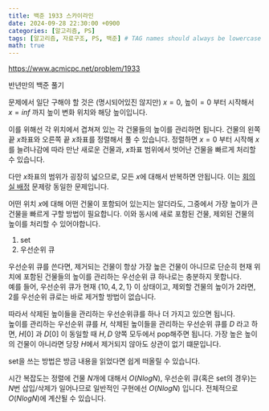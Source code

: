 ```yaml
---
title: 백준 1933 스카이라인
date: 2024-09-28 22:30:00 +0900
categories: [알고리즘, PS]
tags: [알고리즘, 자료구조, PS, 백준] # TAG names should always be lowercase
math: true
---
```


<https://www.acmicpc.net/problem/1933>

반년만의 백준 풀기

문제에서 일단 구해야 할 것은 (명시되어있진 않지만) $x=0$, 높이$=0$ 부터 시작해서 $x=inf$ 까지 높이 변화 위치와 해당 높이입니다.

이를 위해선 각 위치에서 겹쳐져 있는 각 건물들의 높이를 관리하면 됩니다. 건물의 왼쪽 끝 $x$좌표와 오른쪽 끝 $x$좌표를 정렬해서 풀 수 있습니다. 정렬하면 $x=0$ 부터 시작해 $x$를 늘려나감에 따라 만난 새로운 건물과, $x$좌표 범위에서 벗어난 건물을 빠르게 처리할 수 있습니다.

다만 $x$좌표의 범위가 굉장히 넓으므로, 모든 $x$에 대해서 반복하면 안됩니다. 이는 [회의실 배정](https://www.acmicpc.net/problem/1931) 문제랑 동일한 문제입니다.

어떤 위치 $x$에 대해 어떤 건물이 포함되어 있는지는 알더라도, 그중에서 가장 높이가 큰 건물을 빠르게 구할 방법이 필요합니다. 이와 동시에 새로 포함된 건물, 제외된 건물의 높이를 처리할 수 있어야합니다.

1. set
2. 우선순위 큐

우선순위 큐를 쓴다면, 제거되는 건물이 항상 가장 높은 건물이 아니므로 단순히 현재 위치에 포함된 건물들의 높이를 관리하는 우선순위 큐 하나로는 충분하지 못합니다.  
예를 들어, 우선순위 큐가 현재 $\{10, 4, 2, 1\}$ 이 상태이고, 제외할 건물의 높이가 $2$라면, $2$를 우선순위 큐로는 바로 제거할 방법이 없습니다.

따라서 삭제된 높이들을 관리하는 우선순위큐를 하나 더 가지고 있으면 됩니다.  
높이를 관리하는 우선순위 큐를 $H$, 삭제된 높이들을 관리하는 우선순위 큐를 $D$ 라고 하면, $H[0]$ 과 $D[0]$ 이 동일할 때 $H, D$ 양쪽 모두에서 pop해주면 됩니다. 가장 높은 높이의 건물이 아니라면 당장 $H$에서 제거되지 않아도 상관이 없기 떄문입니다.

set을 쓰는 방법은 방금 내용을 읽었다면 쉽게 떠올릴 수 있습니다.

시간 복잡도는 정렬에 건물 $N$개에 대해서 $O(NlogN)$, 우선순위 큐(혹은 set의 경우)는 $N$번 삽입/삭제가 일어나므로 일반적인 구현에선 $O(NlogN)$ 입니다. 전체적으로 $O(NlogN)$에 계산될 수 있습니다.
